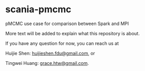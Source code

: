 # scania-pmcmc
pMCMC use case for comparison between Spark and MPI

More text will be added to explain what this repository is about.

If you have any question for now, you can reach us at

Huijie Shen: huijieshen.fdu@gmail.com, or

Tingwei Huang: grace.htw@gmail.com.
